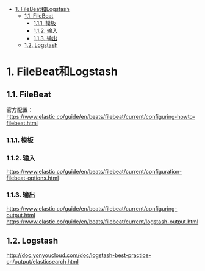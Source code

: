 
<!-- TOC -->

- [1. FileBeat和Logstash](#1-filebeat和logstash)
    - [1.1. FileBeat](#11-filebeat)
        - [1.1.1. 模板](#111-模板)
        - [1.1.2. 输入](#112-输入)
        - [1.1.3. 输出](#113-输出)
    - [1.2. Logstash](#12-logstash)

<!-- /TOC -->

# 1. FileBeat和Logstash  

## 1.1. FileBeat
官方配置：https://www.elastic.co/guide/en/beats/filebeat/current/configuring-howto-filebeat.html  

### 1.1.1. 模板

### 1.1.2. 输入  
https://www.elastic.co/guide/en/beats/filebeat/current/configuration-filebeat-options.html  



### 1.1.3. 输出  
https://www.elastic.co/guide/en/beats/filebeat/current/configuring-output.html  
https://www.elastic.co/guide/en/beats/filebeat/current/logstash-output.html



## 1.2. Logstash  
http://doc.yonyoucloud.com/doc/logstash-best-practice-cn/output/elasticsearch.html  

